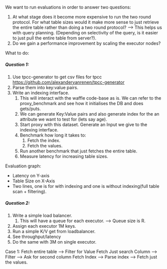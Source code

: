 

We want to run evaluations in order to answer two questions: 

1) At what stage does it become more expensive to run the two round protocol. For what table sizes would it make more sense to just retrieve the entire table rather than doing a two round protocol? --> This helps us with query planning. (Depending on selectivity of the query, is it easier to just pull the entire table from server?). 
2) Do we gain a performance improvement by scaling the executor nodes? 


What to do:
##### Question 1: 
1) Use tpcc-generator to get csv files for tpcc https://github.com/alexandervanrenen/tpcc-generator
2) Parse them into key:value pairs. 
3) Write an indexing interface. 
	1) This will interact with the waffle code-base as is. We can refer to the proxy_benchmark and see how it initialises the DB and does gets/puts. 
	2) We can generate Key:Value pairs and also generate index for the an attribute we want to test for (lets say age). 
	3) Start proxy with this dataset. Generate an Input we give to the indexing interface.
	4) Benchmark how long it takes to: 
		1) Fetch the index.
		2) Fetch the values. 
	5) Run another benchmark that just fetches the entire table. 
	6) Measure latency for increasing table sizes. 

Evaluation graph: 

* Latency on Y-axis
* Table Size on X-Axis
* Two lines, one is for with indexing and one is without indexing(full table scan + filtering). 




##### Question 2:

1) Write a simple load balancer. 
	1) This will have a queue for each executor.  --> Queue size is R. 
2) Assign each executor 1M keys. 
3) Run a simple K/V get from loadbalancer. 
4) See throughput/latency 
5) Do the same with 3M on single executor. 


Case 1:
Fetch entire table --> Filter for Value
Fetch Just search Column --> Filter --> Ask for second column 
Fetch Index --> Parse index --> Fetch just the values. 



